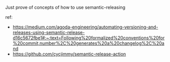 Just prove of concepts of how to use semantic-releasing

ref:
- https://medium.com/agoda-engineering/automating-versioning-and-releases-using-semantic-release-d16c5672fbe1#:~:text=Following%20formalized%20conventions%20for%20commit,number%2C%20generates%20a%20changelog%2C%20and
- https://github.com/cycjimmy/semantic-release-action